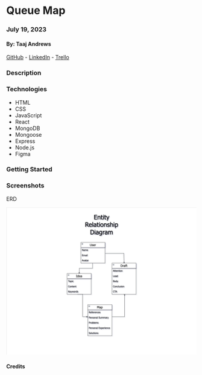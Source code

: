# Queue Map

### July 19, 2023

#### By: Taaj Andrews

[GitHub](https://github.com/TaajAndrews) - [LinkedIn](https://linkedin.com/in/taajandrews) - [Trello](https://trello.com/b/JO5iJbEG/queuemap)

### **Description**

### **Technologies**

- HTML
- CSS
- JavaScript
- React
- MongoDB
- Mongoose
- Express
- Node.js
- Figma

### **Getting Started**

### **Screenshots**

ERD

![ERD](./images/ERD-QueueMap.png)

#### **Credits**
